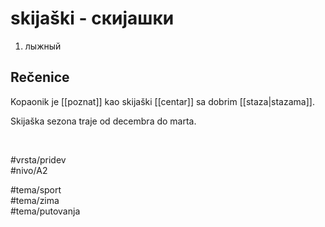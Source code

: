 # skijaški - скијашки

1. лыжный

## Rečenice

Kopaonik je [[poznat]] kao skijaški [[centar]] sa dobrim [[staza|stazama]].

Skijaška sezona traje od decembra do marta.

<br>

#vrsta/pridev  
#nivo/A2  

#tema/sport  
#tema/zima  
#tema/putovanja  
